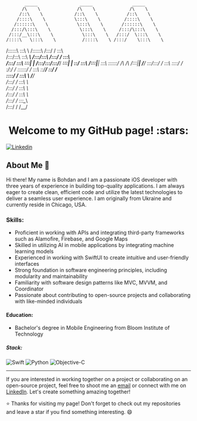 

           _____                _____               _____        
          /\    \              /\    \             /\    \       
         /::\    \            /::\    \           /::\    \      
        /::::\    \           \:::\    \         /::::\    \     
       /::::::\    \           \:::\    \       /::::::\    \    
      /:::/\:::\    \           \:::\    \     /:::/\:::\    \   
     /:::/__\:::\    \           \:::\    \   /:::/  \:::\    \  
    /::::\   \:::\    \          /::::\    \ /:::/    \:::\    \ 
   /::::::\   \:::\    \        /::::::\    /:::/    / \:::\    \
  /:::/\:::\   \:::\ ___\      /:::/\:::\  /:::/    /   \:::\ ___\
 /:::/  \:::\   \:::|    |    /:::/__\:::\/:::/____/  ___\:::|    |
 \::/    \:::\  /:::|____|    \:::\   \::::::/    /\ /\  /:::|____|
  \/____/ \:::\/:::/    /      \:::\   \::::/    /  \:\/:/    / 
           \::::::/    /        \:::\   \::/____/    \::/    /  
            \::::/    /          \:::\   \           \/____/   
            /:::/    /            \:::\   \                    
           /:::/    /              \:::\   \                   
          /:::/    /                \:::\   \                  
         /:::/    /                  \:::\__\                 
        /:::/    /                    \/__/                




<h1 align="center">Welcome to my GitHub page! :stars:</h1>

[![Linkedin](https://img.shields.io/badge/-LinkedIn-blue?style=flat&logo=Linkedin&logoColor=white&link=https://www.linkedin.com/in/bohdan-tkachenko-8283a3137/)](https://www.linkedin.com/in/bohdan-tkachenko-8283a3137/)

## About Me :wave:

Hi there! My name is Bohdan and I am a passionate iOS developer with three years of experience in building top-quality applications. I am always eager to create clean, efficient code and utilize the latest technologies to deliver a seamless user experience. I am originally from Ukraine and currently reside in Chicago, USA.

### Skills:

- Proficient in working with APIs and integrating third-party frameworks such as Alamofire, Firebase, and Google Maps
- Skilled in utilizing AI in mobile applications by integrating machine learning models
- Experienced in working with SwiftUI to create intuitive and user-friendly interfaces
- Strong foundation in software engineering principles, including modularity and maintainability
- Familiarity with software design patterns like MVC, MVVM, and Coordinator
- Passionate about contributing to open-source projects and collaborating with like-minded individuals

#### Education:

- Bachelor's degree in Mobile Engineering from Bloom Institute of Technology

##### Stack:

![Swift](https://img.shields.io/badge/-Swift-green)
![Python](http://img.shields.io/badge/-Python-3776AB?style=flat-square&logo=python&logoColor=ffff4a)
![Objective-C](https://img.shields.io/badge/-Objective--C-yellowgreen)

<hr/>

If you are interested in working together on a project or collaborating on an open-source project, feel free to shoot me an [email](mailto:tech.bohdan@gmail.com) or connect with me on [LinkedIn](https://www.linkedin.com/in/bohdan-tkachenko-8283a3137/). Let's create something amazing together!

:star: Thanks for visiting my page! Don't forget to check out my repositories and leave a star if you find something interesting. :smile:


